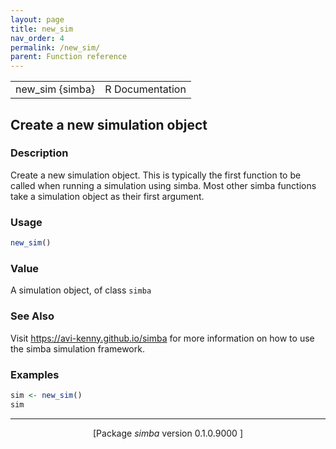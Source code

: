 ```yaml
---
layout: page
title: new_sim 
nav_order: 4 
permalink: /new_sim/
parent: Function reference
---
```



<table width="100%" summary="page for new_sim {simba}"><tr><td>new_sim {simba}</td><td style="text-align: right;">R Documentation</td></tr></table>

<h2>Create a new simulation object</h2>

<h3>Description</h3>

<p>Create a new simulation object. This is typically the first
function to be called when running a simulation using <span class="pkg">simba</span>. Most
other <span class="pkg">simba</span> functions take a simulation object as their first
argument.
</p>


<h3>Usage</h3>

```R
new_sim()
```


<h3>Value</h3>

<p>A simulation object, of class <span style='font-family:&quot;SFMono-Regular&quot;,Menlo,Consolas,Monospace; font-size:0.85em'>simba</span>
</p>


<h3>See Also</h3>

<p>Visit <a href="https://avi-kenny.github.io/simba">https://avi-kenny.github.io/simba</a> for more information on how to
use the <span class="pkg">simba</span> simulation framework.
</p>


<h3>Examples</h3>

```R
sim <- new_sim()
sim
```

<hr /><div style="text-align: center;">[Package <em>simba</em> version 0.1.0.9000 ]</div>
